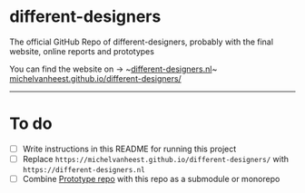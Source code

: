 # different-designers
The official GitHub Repo of different-designers, probably with the final website, online reports and prototypes

You can find the website on → ~[different-designers.nl](https://www.different-designers.nl/)~ [michelvanheest.github.io/different-designers/](https://michelvanheest.github.io/different-designers/)

---

# To do

- [ ] Write instructions in this README for running this project
- [ ] Replace `https://michelvanheest.github.io/different-designers/` with `https://different-designers.nl`
- [ ] Combine [Prototype repo](https://github.com/michelvanheest/iuxd-anwb) with this repo as a submodule or monorepo